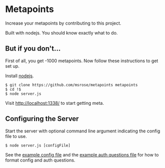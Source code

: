 # Metapoints

Increase your metapoints by contributing to this project.

Built with nodejs. You should know exactly what to do.

## But if you don't...

First of all, you get -1000 metapoints. Now follow these instructions to get set up.

Install [nodejs](http://nodejs.org/).

```
$ git clone https://github.com/msrose/metapoints metapoints
$ cd !$
$ node server.js
```

Visit [http://localhost:1338/](http://localhost:1338/) to start getting meta.

## Configuring the Server

Start the server with optional command line argument indicating the config file to use.

```
$ node server.js [configFile]
```

See the [example config file](./config.example.json) and the [example auth questions file](./auth/authquestions.example.json) for how to format config and auth questions.
